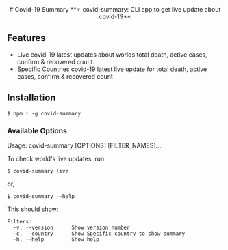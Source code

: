 <div align="center">
# Covid-19 Summary
**♆ covid-summary: CLI app to get live update about covid-19**
</div>

## Features
* Live covid-19 latest updates about worlds total death, active cases, confirm & recovered count.
* Specific Countries covid-19 latest live update for total death, active cases, confirm & recovered count


## Installation

```
$ npm i -g covid-summary
```

### Available Options
Usage: covid-summary [OPTIONS] [FILTER_NAMES]...

To check world's live updates, run:
```
$ covid-summary live
```
or,
```
$ covid-summary --help
```
This should show:

```
Filters:
  -v, --version      Show version number
  -c, --country      Show Specific country to show summary 
  -h, --help         Show help
```